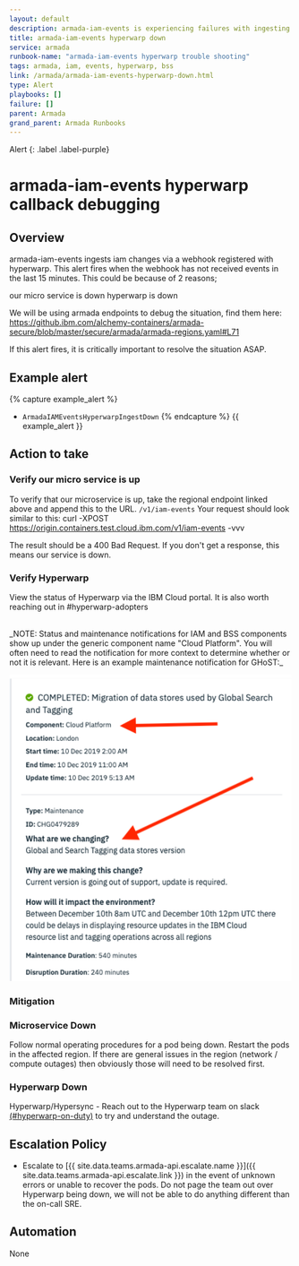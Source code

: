 ```yaml
---
layout: default
description: armada-iam-events is experiencing failures with ingesting records
title: armada-iam-events hyperwarp down
service: armada
runbook-name: "armada-iam-events hyperwarp trouble shooting"
tags: armada, iam, events, hyperwarp, bss
link: /armada/armada-iam-events-hyperwarp-down.html
type: Alert
playbooks: []
failure: []
parent: Armada
grand_parent: Armada Runbooks
---
```


Alert
{: .label .label-purple}

# armada-iam-events hyperwarp callback debugging

## Overview

armada-iam-events ingests iam changes via a webhook registered with hyperwarp. This alert fires when the webhook has not
received events in the last 15 minutes. This could be because of 2 reasons;

our micro service is down
hyperwarp is down

We will be using armada endpoints to debug the situation, find them here: https://github.ibm.com/alchemy-containers/armada-secure/blob/master/secure/armada/armada-regions.yaml#L71

If this alert fires, it is critically important to resolve the situation ASAP.

## Example alert
{% capture example_alert %}
- `ArmadaIAMEventsHyperwarpIngestDown`
{% endcapture %}
{{ example_alert }}

## Action to take

### Verify our micro service is up

To verify that our microservice is up, take the regional endpoint linked above and append this to the URL. `/v1/iam-events`
Your request should look similar to this: curl -XPOST https://origin.containers.test.cloud.ibm.com/v1/iam-events -vvv

The result should be a 400 Bad Request. If you don't get a response, this means our service is down. 


### Verify Hyperwarp  
View the status of Hyperwarp via the IBM Cloud portal. It is also worth reaching out in #hyperwarp-adopters 

<br/>
_NOTE: Status and maintenance notifications for IAM and BSS components show up under the generic component name "Cloud Platform".  You will often need to read the notification for more context to determine whether or not it is relevant.  Here is an example maintenance notification for GHoST:_
<p align="center">
    <a href="images/example-ghost-maintenance.png">
        <img src="images/example-ghost-maintenance.png" alt="example_ghost_mainteance_notification" style="width: 640px;"/>
    </a>
</p>


### Mitigation

### Microservice Down

Follow normal operating procedures for a pod being down. Restart the pods in the affected region. If there are general issues
in the region (network / compute outages) then obviously those will need to be resolved first.

### Hyperwarp Down

Hyperwarp/Hypersync - Reach out to the Hyperwarp team on slack [(#hyperwarp-on-duty)](https://ibm-cloudplatform.slack.com/archives/CD464Q9AA/p1572123398019700) to try and understand the outage.

## Escalation Policy

- Escalate to [{{ site.data.teams.armada-api.escalate.name }}]({{ site.data.teams.armada-api.escalate.link }}) in the event of unknown errors or unable to recover the pods.
Do not page the team out over Hyperwarp being down, we will not be able to do anything different than the on-call SRE.

## Automation
None